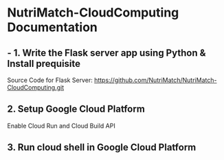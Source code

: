 ﻿# NutriMatch-CloudComputing Documentation
 
 
 ## - 1. Write the Flask server app using Python & Install prequisite
 
 Source Code for Flask Server:
 https://github.com/NutriMatch/NutriMatch-CloudComputing.git
 
 ## 2. Setup Google Cloud Platform
 
 Enable Cloud Run and Cloud Build API
 
 ## 3. Run cloud shell in Google Cloud Platform
 
 
 
 
